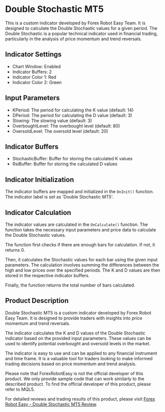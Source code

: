 # Double Stochastic MT5

This is a custom indicator developed by Forex Robot Easy Team. It is designed to calculate the Double Stochastic values for a given period. The Double Stochastic is a popular technical indicator used in financial trading, particularly in the analysis of price momentum and trend reversals.

## Indicator Settings

- Chart Window: Enabled
- Indicator Buffers: 2
- Indicator Color 1: Red
- Indicator Color 2: Green

## Input Parameters

- KPeriod: The period for calculating the K value (default: 14)
- DPeriod: The period for calculating the D value (default: 3)
- Slowing: The slowing value (default: 3)
- OverboughtLevel: The overbought level (default: 80)
- OversoldLevel: The oversold level (default: 20)

## Indicator Buffers

- StochasticBuffer: Buffer for storing the calculated K values
- RsiBuffer: Buffer for storing the calculated D values

## Indicator Initialization

The indicator buffers are mapped and initialized in the `OnInit()` function. The indicator label is set as 'Double Stochastic MT5'.

## Indicator Calculation

The indicator values are calculated in the `OnCalculate()` function. The function takes the necessary input parameters and price data to calculate the Double Stochastic values.

The function first checks if there are enough bars for calculation. If not, it returns 0.

Then, it calculates the Stochastic values for each bar using the given input parameters. The calculation involves summing the differences between the high and low prices over the specified periods. The K and D values are then stored in the respective indicator buffers.

Finally, the function returns the total number of bars calculated.

## Product Description

Double Stochastic MT5 is a custom indicator developed by Forex Robot Easy Team. It is designed to provide traders with insights into price momentum and trend reversals.

The indicator calculates the K and D values of the Double Stochastic indicator based on the provided input parameters. These values can be used to identify potential overbought and oversold levels in the market.

The indicator is easy to use and can be applied to any financial instrument and time frame. It is a valuable tool for traders looking to make informed trading decisions based on price momentum and trend analysis.

Please note that ForexRobotEasy is not the official developer of this product. We only provide sample code that can work similarly to the described product. To find the official developer of this product, please refer to MQL5.

For detailed reviews and trading results of this product, please visit [Forex Robot Easy - Double Stochastic MT5 Review](https://forexroboteasy.com/forex-robot-review/double-stochastic-mt5-review-enhanced-forex-indicator-analysis/).
